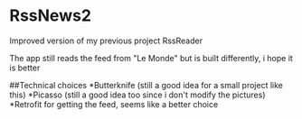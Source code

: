 # RssNews2

Improved version of my previous project RssReader

The app still reads the feed from "Le Monde" but is built differently, i hope it is better

##Technical choices
*Butterknife (still a good idea for a small project like this)
*Picasso (still a good idea too since i don't modify the pictures)
*Retrofit for getting the feed, seems like a better choice
